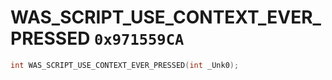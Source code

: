 # WAS_SCRIPT_USE_CONTEXT_EVER_PRESSED `0x971559CA`

```cpp
int WAS_SCRIPT_USE_CONTEXT_EVER_PRESSED(int _Unk0);
```